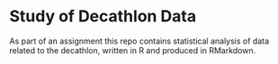 # Study of Decathlon Data
As part of an assignment this repo contains statistical analysis of data related to the decathlon, written in R and produced in RMarkdown.
